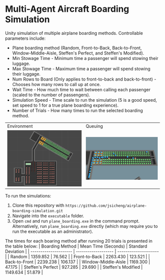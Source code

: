 # Multi-Agent Aircraft Boarding Simulation

Unity simulation of multiple airplane boarding methods. 
Controllable parameters include:

* Plane boarding method (Random, Front-to-Back, Back-to-Front, Window-Middle-Aisle, Steffen's Perfect, and Steffen's Modified).
* Min Stowage Time - Minimum time a passenger will spend stowing their luggage.
* Max Stowage Time - Maximum time a passenger will spend stowing their luggage.
* Num Rows to Board (Only applies to front-to-back and back-to-front) - Chooses how many rows to call up at once.
* Wait Time - How much time to wait between calling each passenger (scaled to the number of passengers).
* Simulation Speed - Time scale to run the simulation (5 is a good speed, set speed to 1 for a true plane boarding experience).
* Number of Trials - How many times to run the selected boarding method.

<table align="center">
<tr>
    <td> Environment </td>
    <td> Queuing </td>
</tr>
<tr>
    <td> <img src="environment.PNG" width="300" /> </td>
    <td> <img src="queuing.PNG" width="300" /> </td>
</tr>
</table>

To run the simulations:

1. Clone this repository with `https://github.com/jsicheng/airplane-boarding-simulation.git`
2. Navigate into the `executable` folder.
3. Open `cmd` and run `plane_boarding.exe` in the command prompt.\
Alternatively, run `plane_boarding.exe` directly (which may require you to run the executable as an administrator).

The times for each boaring method after running 20 trials is presented in the table below:
| Boarding Method       | Mean Time (Seconds)   | Standard Deviation    |
| --------------------- | -------------------   | --------------------- |
| Random                | 1359.852              | 76.562                |
| Front-to-Back         | 2263.430              | 123.521               |
| Back-to-Front         | 2239.238              | 106.137               |
| Window-Middle-Aisle   | 1169.300              | 47.175                |
| Steffen's Perfect     | 927.285               | 29.690                |
| Steffen's Modified    | 1149.634              | 51.879                |